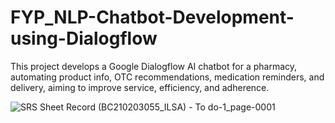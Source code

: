 # FYP_NLP-Chatbot-Development-using-Dialogflow
This project develops a Google Dialogflow AI chatbot for a pharmacy, automating product info, OTC recommendations, medication reminders, and delivery, aiming to improve service, efficiency, and adherence.

![SRS Sheet Record (BC210203055_ILSA) - To do-1_page-0001](https://github.com/user-attachments/assets/7226103b-7d24-4bf3-8b26-a7b43d3e808c)
